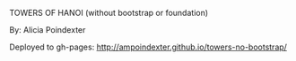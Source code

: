 TOWERS OF HANOI (without bootstrap or foundation)

By: Alicia Poindexter

Deployed to gh-pages: http://ampoindexter.github.io/towers-no-bootstrap/